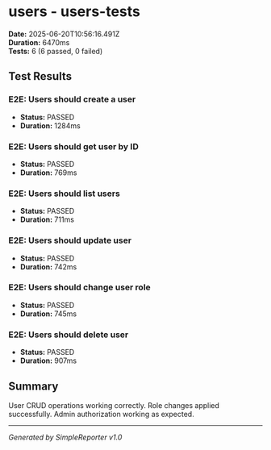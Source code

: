 # users - users-tests

**Date:** 2025-06-20T10:56:16.491Z  
**Duration:** 6470ms  
**Tests:** 6 (6 passed, 0 failed)

## Test Results


### E2E: Users should create a user
- **Status:** PASSED
- **Duration:** 1284ms



### E2E: Users should get user by ID
- **Status:** PASSED
- **Duration:** 769ms



### E2E: Users should list users
- **Status:** PASSED
- **Duration:** 711ms



### E2E: Users should update user
- **Status:** PASSED
- **Duration:** 742ms



### E2E: Users should change user role
- **Status:** PASSED
- **Duration:** 745ms



### E2E: Users should delete user
- **Status:** PASSED
- **Duration:** 907ms



## Summary

User CRUD operations working correctly. Role changes applied successfully. Admin authorization working as expected.

---
*Generated by SimpleReporter v1.0*
